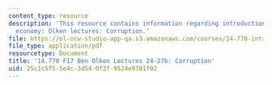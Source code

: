 ```yaml
---
content_type: resource
description: 'This resource contains information regarding introduction to political
  economy: Olken lectures: Corruption.'
file: https://ol-ocw-studio-app-qa.s3.amazonaws.com/courses/14-770-introduction-to-political-economy-fall-2017/25c1c5f55e4c3d540f2f9524e9701f92_MIT14_770F17_lec24_27b.pdf
file_type: application/pdf
resourcetype: Document
title: '14.770 F17 Ben Olken Lectures 24-27b: Corruption'
uid: 25c1c5f5-5e4c-3d54-0f2f-9524e9701f92
---
```

